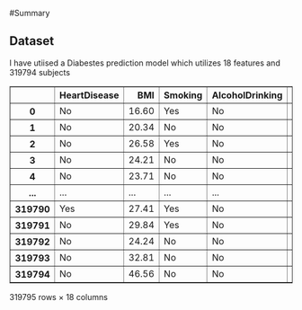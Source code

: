 #Summary

## Dataset
I have utiised a Diabestes prediction model which utilizes 18 features and 319794 subjects


  <div id="df-a2edb229-7905-44cd-8ecc-8a8f295d92f4">
    <div class="colab-df-container">
      <div>

<table border="1" class="dataframe">
  <thead>
    <tr style="text-align: right;">
      <th></th>
      <th>HeartDisease</th>
      <th>BMI</th>
      <th>Smoking</th>
      <th>AlcoholDrinking</th>
      <th>Stroke</th>
      <th>PhysicalHealth</th>
      <th>MentalHealth</th>
      <th>DiffWalking</th>
      <th>Sex</th>
      <th>AgeCategory</th>
      <th>Race</th>
      <th>Diabetic</th>
      <th>PhysicalActivity</th>
      <th>GenHealth</th>
      <th>SleepTime</th>
      <th>Asthma</th>
      <th>KidneyDisease</th>
      <th>SkinCancer</th>
    </tr>
  </thead>
  <tbody>
    <tr>
      <th>0</th>
      <td>No</td>
      <td>16.60</td>
      <td>Yes</td>
      <td>No</td>
      <td>No</td>
      <td>3.0</td>
      <td>30.0</td>
      <td>No</td>
      <td>Female</td>
      <td>55-59</td>
      <td>White</td>
      <td>Yes</td>
      <td>Yes</td>
      <td>Very good</td>
      <td>5.0</td>
      <td>Yes</td>
      <td>No</td>
      <td>Yes</td>
    </tr>
    <tr>
      <th>1</th>
      <td>No</td>
      <td>20.34</td>
      <td>No</td>
      <td>No</td>
      <td>Yes</td>
      <td>0.0</td>
      <td>0.0</td>
      <td>No</td>
      <td>Female</td>
      <td>80 or older</td>
      <td>White</td>
      <td>No</td>
      <td>Yes</td>
      <td>Very good</td>
      <td>7.0</td>
      <td>No</td>
      <td>No</td>
      <td>No</td>
    </tr>
    <tr>
      <th>2</th>
      <td>No</td>
      <td>26.58</td>
      <td>Yes</td>
      <td>No</td>
      <td>No</td>
      <td>20.0</td>
      <td>30.0</td>
      <td>No</td>
      <td>Male</td>
      <td>65-69</td>
      <td>White</td>
      <td>Yes</td>
      <td>Yes</td>
      <td>Fair</td>
      <td>8.0</td>
      <td>Yes</td>
      <td>No</td>
      <td>No</td>
    </tr>
    <tr>
      <th>3</th>
      <td>No</td>
      <td>24.21</td>
      <td>No</td>
      <td>No</td>
      <td>No</td>
      <td>0.0</td>
      <td>0.0</td>
      <td>No</td>
      <td>Female</td>
      <td>75-79</td>
      <td>White</td>
      <td>No</td>
      <td>No</td>
      <td>Good</td>
      <td>6.0</td>
      <td>No</td>
      <td>No</td>
      <td>Yes</td>
    </tr>
    <tr>
      <th>4</th>
      <td>No</td>
      <td>23.71</td>
      <td>No</td>
      <td>No</td>
      <td>No</td>
      <td>28.0</td>
      <td>0.0</td>
      <td>Yes</td>
      <td>Female</td>
      <td>40-44</td>
      <td>White</td>
      <td>No</td>
      <td>Yes</td>
      <td>Very good</td>
      <td>8.0</td>
      <td>No</td>
      <td>No</td>
      <td>No</td>
    </tr>
    <tr>
      <th>...</th>
      <td>...</td>
      <td>...</td>
      <td>...</td>
      <td>...</td>
      <td>...</td>
      <td>...</td>
      <td>...</td>
      <td>...</td>
      <td>...</td>
      <td>...</td>
      <td>...</td>
      <td>...</td>
      <td>...</td>
      <td>...</td>
      <td>...</td>
      <td>...</td>
      <td>...</td>
      <td>...</td>
    </tr>
    <tr>
      <th>319790</th>
      <td>Yes</td>
      <td>27.41</td>
      <td>Yes</td>
      <td>No</td>
      <td>No</td>
      <td>7.0</td>
      <td>0.0</td>
      <td>Yes</td>
      <td>Male</td>
      <td>60-64</td>
      <td>Hispanic</td>
      <td>Yes</td>
      <td>No</td>
      <td>Fair</td>
      <td>6.0</td>
      <td>Yes</td>
      <td>No</td>
      <td>No</td>
    </tr>
    <tr>
      <th>319791</th>
      <td>No</td>
      <td>29.84</td>
      <td>Yes</td>
      <td>No</td>
      <td>No</td>
      <td>0.0</td>
      <td>0.0</td>
      <td>No</td>
      <td>Male</td>
      <td>35-39</td>
      <td>Hispanic</td>
      <td>No</td>
      <td>Yes</td>
      <td>Very good</td>
      <td>5.0</td>
      <td>Yes</td>
      <td>No</td>
      <td>No</td>
    </tr>
    <tr>
      <th>319792</th>
      <td>No</td>
      <td>24.24</td>
      <td>No</td>
      <td>No</td>
      <td>No</td>
      <td>0.0</td>
      <td>0.0</td>
      <td>No</td>
      <td>Female</td>
      <td>45-49</td>
      <td>Hispanic</td>
      <td>No</td>
      <td>Yes</td>
      <td>Good</td>
      <td>6.0</td>
      <td>No</td>
      <td>No</td>
      <td>No</td>
    </tr>
    <tr>
      <th>319793</th>
      <td>No</td>
      <td>32.81</td>
      <td>No</td>
      <td>No</td>
      <td>No</td>
      <td>0.0</td>
      <td>0.0</td>
      <td>No</td>
      <td>Female</td>
      <td>25-29</td>
      <td>Hispanic</td>
      <td>No</td>
      <td>No</td>
      <td>Good</td>
      <td>12.0</td>
      <td>No</td>
      <td>No</td>
      <td>No</td>
    </tr>
    <tr>
      <th>319794</th>
      <td>No</td>
      <td>46.56</td>
      <td>No</td>
      <td>No</td>
      <td>No</td>
      <td>0.0</td>
      <td>0.0</td>
      <td>No</td>
      <td>Female</td>
      <td>80 or older</td>
      <td>Hispanic</td>
      <td>No</td>
      <td>Yes</td>
      <td>Good</td>
      <td>8.0</td>
      <td>No</td>
      <td>No</td>
      <td>No</td>
    </tr>
  </tbody>
</table>
<p>319795 rows × 18 columns</p>
</div>
      <button class="colab-df-convert" onclick="convertToInteractive('df-a2edb229-7905-44cd-8ecc-8a8f295d92f4')"
              title="Convert this dataframe to an interactive table."
              style="display:none;">

        
## Loss Curve    
        
![image](https://github.com/user-attachments/assets/3db0711f-0fcc-4213-ba40-63c9ce227c3b)


## Model Accuracy

![image](https://github.com/user-attachments/assets/7bf9e89b-a266-428d-867c-1903f1c1e114)
        
## Evaluation Metrics

![image](https://github.com/user-attachments/assets/b7798878-4e06-492c-98ab-768ccee29bd3)





  
